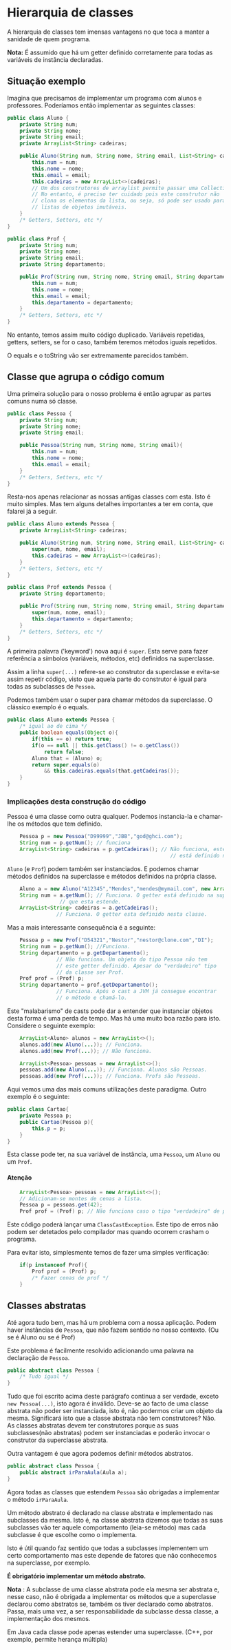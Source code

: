 # Hierarquia de classes

A hierarquia de classes tem imensas vantagens no que toca a manter a
sanidade de quem programa.

**Nota:** É assumido que há um getter definido corretamente para todas as
variáveis de instância declaradas.

## Situação exemplo
Imagina que precisamos de implementar um programa com alunos e professores.
Poderíamos então implementar as seguintes classes:
```java
public class Aluno {
	private String num;
	private String nome;
	private String email;
	private ArrayList<String> cadeiras;

	public Aluno(String num, String nome, String email, List<String> cadeiras){
		this.num = num;
		this.nome = nome;
		this.email = email;
		this.cadeiras = new ArrayList<>(cadeiras);
		// Um dos construtores de arraylist permite passar uma Collection.
		// No entanto, é preciso ter cuidado pois este construtor não
		// clona os elementos da lista, ou seja, só pode ser usado para
		// listas de objetos imutáveis.
	}
	/* Getters, Setters, etc */
}

public class Prof {
	private String num;
	private String nome;
	private String email;
	private String departamento;

	public Prof(String num, String nome, String email, String departamento){
		this.num = num;
		this.nome = nome;
		this.email = email;
		this.departamento = departamento;
	}
	/* Getters, Setters, etc */
}
```
No entanto, temos assim muito código duplicado. Variáveis repetidas,
getters, setters, se for o caso, também teremos métodos iguais repetidos.

O equals e o toString vão ser extremamente parecidos também.

## Classe que agrupa o código comum
Uma primeira solução para o nosso problema é então agrupar as partes comuns
numa só classe.
```java
public class Pessoa {
	private String num;
	private String nome;
	private String email;

	public Pessoa(String num, String nome, String email){
		this.num = num;
		this.nome = nome;
		this.email = email;
	}
	/* Getters, Setters, etc */
}
```
Resta-nos apenas relacionar as nossas antigas classes com esta.
Isto é muito simples. Mas tem alguns detalhes importantes a ter em conta,
que falarei já a seguir.
```java
public class Aluno extends Pessoa {
	private ArrayList<String> cadeiras;

	public Aluno(String num, String nome, String email, List<String> cadeiras){
		super(num, nome, email);
		this.cadeiras = new ArrayList<>(cadeiras);
	}
	/* Getters, Setters, etc */
}

public class Prof extends Pessoa {
	private String departamento;

	public Prof(String num, String nome, String email, String departamento){
		super(num, nome, email);
		this.departamento = departamento;
	}
	/* Getters, Setters, etc */
}
```
A primeira palavra ('keyword') nova aqui é `super`. Esta serve para fazer
referência a símbolos (variáveis, métodos, etc) definidos na superclasse.

Assim a linha `super(...)` refere-se ao construtor da superclasse e evita-se
assim repetir código, visto que aquela parte do construtor é igual para
todas as subclasses de `Pessoa`.

Podemos também usar o super para chamar métodos da superclasse. O clássico
exemplo é o equals.
```java
public class Aluno extends Pessoa {
	/* igual ao de cima */
	public boolean equals(Object o){
		if(this == o) return true;
		if(o == null || this.getClass() != o.getClass())
			return false;
		Aluno that = (Aluno) o;
		return super.equals(o)
		    && this.cadeiras.equals(that.getCadeiras());
	}
}
```
### Implicações desta construção do código
Pessoa é uma classe como outra qualquer. Podemos instancia-la e chamar-lhe
os métodos que tem definido.
```java
	Pessoa p = new Pessoa("D99999","JBB","god@ghci.com");
	String num = p.getNum(); // funciona
	ArrayList<String> cadeiras = p.getCadeiras(); // Não funciona, este getter não
                                                     // está definido na classe Pessoa.
```
`Aluno` (e `Prof`) podem também ser instanciados. E podemos chamar métodos
 definidos na superclasse e métodos definidos na própria classe.
```java
	Aluno a = new Aluno("A12345","Mendes","mendes@mymail.com", new ArrayList<>());
	String num = a.getNum(); // Funciona. O getter está definido na superclasse
				 // que esta estende.
	ArrayList<String> cadeiras = a.getCadeiras();
				// Funciona. O getter esta definido nesta classe.
```
Mas a mais interessante consequência é a seguinte:
```java
	Pessoa p = new Prof("D54321","Nestor","nestor@clone.com","DI");
	String num = p.getNum(); //Funciona.
	String departamento = p.getDepartamento();
				// Não funciona. Um objeto do tipo Pessoa não tem
				// este getter definido. Apesar do "verdadeiro" tipo
				// da classe ser Prof.
	Prof prof = (Prof) p;
	String departamento = prof.getDepartamento();
				// Funciona. Após o cast a JVM já consegue encontrar
				// o método e chamá-lo.
```
Este "malabarismo" de casts pode dar a entender que instanciar objetos desta
forma é uma perda de tempo. Mas há uma muito boa razão para isto. Considere
o seguinte exemplo:
```java
	ArrayList<Aluno> alunos = new ArrayList<>();
	alunos.add(new Aluno(...)); // Funciona.
	alunos.add(new Prof(...)); // Não funciona.

	ArrayList<Pessoa> pessoas = new ArrayList<>();
	pessoas.add(new Aluno(...)); // Funciona. Alunos são Pessoas.
	pessoas.add(new Prof(...)); // Funciona. Profs são Pessoas.
```
Aqui vemos uma das mais comuns utilizações deste paradigma. Outro exemplo é o seguinte:
```java
public class Cartao{
	private Pessoa p;
	public Cartao(Pessoa p){
		this.p = p;
	}
}
```
Esta classe pode ter, na sua variável de instância, uma `Pessoa`, um `Aluno`
ou um `Prof`.

#### Atenção
```java
	ArrayList<Pessoa> pessoas = new ArrayList<>();
	// Adicionam-se montes de cenas a lista.
	Pessoa p = pessoas.get(42);
	Prof prof = (Prof) p; // Não funciona caso o tipo "verdadeiro" de p não seja Prof.
```
Este código poderá lançar uma `ClassCastException`. Este tipo de erros não
podem ser detetados pelo compilador mas quando ocorrem crasham o programa.

Para evitar isto, simplesmente temos de fazer uma simples verificação:
```java
	if(p instanceof Prof){
		Prof prof = (Prof) p;
		/* Fazer cenas de prof */
	}
```

## Classes abstratas
Até agora tudo bem, mas há um problema com a nossa aplicação. Podem haver
 instâncias de `Pessoa`, que não fazem sentido no nosso contexto. (Ou se é
Aluno ou se é Prof)

Este problema é facilmente resolvido adicionando uma palavra na declaração
de `Pessoa`.
```java
public abstract class Pessoa {
	/* Tudo igual */
}
```
Tudo que foi escrito acima deste parágrafo continua a ser verdade, exceto
`new Pessoa(...)`, isto agora é inválido. Deve-se ao facto de uma classe
abstrata não poder ser instanciada, isto é, não podermos criar um
objeto da mesma. Significará isto que a classe abstrata não tem construtores?
Não. As classes abstratas devem ter construtores porque as suas subclasses(não
abstratas) podem ser instanciadas e poderão invocar o construtor da
superclasse abstrata.

Outra vantagem é que agora podemos definir métodos abstratos.
```java
public abstract class Pessoa {
	public abstract irParaAula(Aula a);
}
```
Agora todas as classes que estendem `Pessoa` são obrigadas a implementar o
método `irParaAula`.

Um método abstrato é declarado na classe abstrata e implementado nas
subclasses da mesma. Isto é, na classe abstrata dizemos que todas as suas
subclasses vão ter aquele comportamento (leia-se método) mas cada subclasse
é que escolhe como o implementa.

Isto é útil quando faz sentido que todas a subclasses implementem um certo
comportamento mas este depende de fatores que não conhecemos na superclasse,
por exemplo.

**É obrigatório implementar um método abstrato.**

**Nota** : A subclasse de uma classe abstrata pode ela mesma ser abstrata e,
nesse caso, não é obrigada a implementar os métodos que a superclasse declarou como abstratos
se, também os tiver declarado como abstratos. Passa, mais uma vez, a ser
responsabilidade da subclasse dessa classe, a implementação dos mesmos.

Em Java cada classe pode apenas estender uma superclasse. (C++, por exemplo,
permite herança múltipla)
